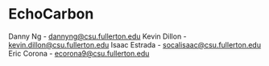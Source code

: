# EchoCarbon

Danny Ng - dannyng@csu.fullerton.edu
Kevin Dillon - kevin.dillon@csu.fullerton.edu
Isaac Estrada - socalisaac@csu.fullerton.edu
Eric Corona - ecorona9@csu.fullerton.edu

